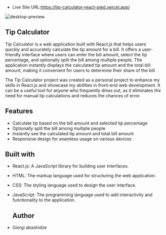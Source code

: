 - Live Site URL:https://tip-calculator-react-pied.vercel.app/

  
![desktop-preview](https://github.com/Abashidzeofficial/Tip-calculator-react/assets/114133338/8a95b921-959a-48ff-9490-451070f3d195)

## Tip Calculator

Tip Calculator is a web application built with React.js that helps users quickly and accurately calculate the tip amount for a bill. It offers a user-friendly interface where users can enter the bill amount, select the tip percentage, and optionally split the bill among multiple people. The application instantly displays the calculated tip amount and the total bill amount, making it convenient for users to determine their share of the bill.

The Tip Calculator project was created as a personal project to enhance my skills in React.js and showcase my abilities in front-end web development. It can be a useful tool for anyone who frequently dines out, as it eliminates the need for manual tip calculations and reduces the chances of error.

## Features

- Calculate tip based on the bill amount and selected tip percentage
- Optionally split the bill among multiple people
- Instantly see the calculated tip amount and total bill amount
- Responsive design for seamless usage on various devices

  
 ##  Built with
- React.js: A JavaScript library for building user interfaces.
- HTML: The markup language used for structuring the web application.
- CSS: The styling language used to design the user interface.
- JavaScript: The programming language used to add interactivity and functionality to the application.

  ## Author

- Giorgi abashidze
